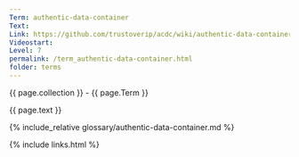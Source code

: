 ```yaml
---
Term: authentic-data-container
Text: 
Link: https://github.com/trustoverip/acdc/wiki/authentic-data-container.md
Videostart: 
Level: 7
permalink: /term_authentic-data-container.html
folder: terms
---
```


{{ page.collection }} - {{ page.Term }}

   {{ page.text }}

{% include_relative glossary/authentic-data-container.md %}

 {% include links.html %} 
